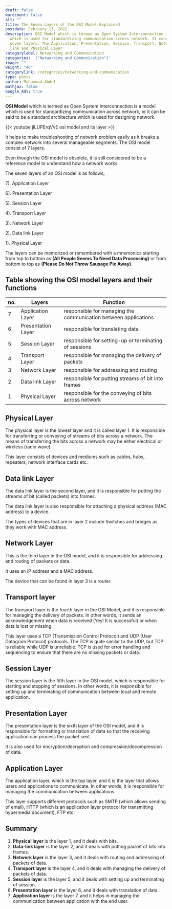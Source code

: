 ```yaml
---
draft: false
wordcount: false
alt: ""
title: The Seven Layers of the OSI Model Explained
postdate: February 13, 2022
description: OSI Model which is termed as Open System Interconnection is a model
  which is used for standardizing communication across network. It consist of
  seven layers. The Application, Presentation, Session, Transport, Network, Data
  link and Physical Layer
categorylabel: Networking and Communication
categories: '["Networking and Communication"]'
image: ""
weight: "40"
categorylink: /categories/networking-and-communication
type: posts
author: Mohammad Abdul
mathjax: false
Google_Ads: true
---
```

**OSI Model** which is termed as Open System Interconnection is a model which is used for standardizing communication across network, or it can be said to be a standard architecture which is used for designing network.

{{< youtube jlLUPErqVvE osi model and its layer >}}

It helps to make troubleshooting of network problem easily as it breaks a complex network into several manageable segments. The OSI model consist of 7 layers.

Even though the OSI model is obsolete, it is still considered to be a reference model to understand how a network works.

The seven layers of an OSI model is as follows;

7). Application Layer

6). Presentation Layer

5). Session Layer

4). Transport Layer

3). Network Layer

2). Data link Layer

1). Physical Layer

The layers can be memorized or remembered with a mnemonics starting from top to bottom as **(All People Seems To Need Data Processing)** or from bottom to top as **(Please Do Not Throw Sausage Pie Away)**.

## Table showing the OSI model layers and their functions

| no. | Layers             | Function                                                        |
| --- | ------------------ | --------------------------------------------------------------- |
| 7   | Application Layer  | responsible for managing the communication between applications |
| 6   | Presentation Layer | responsible for translating data                                |
| 5   | Session Layer      | responsible for setting-up or terminating of sessions           |
| 4   | Transport Layer    | responsible for managing the delivery of packets                |
| 3   | Network Layer      | responsible for addressing and routing                          |
| 2   | Data link Layer    | responsible for putting streams of bit into frames              |
| 1   | Physical Layer     | responsible for the conveying of bits across network            |

## Physical Layer

The physical layer is the lowest layer and it is called layer 1. It is responsible for transferring or conveying of streams of bits across a network. The means of transferring the bits across a network may be either electrical or wireless (radio wave).

This layer consists of devices and mediums such as cables, hubs, repeaters, network interface cards etc.

## Data link Layer

The data link layer is the second layer, and it is responsible for putting the streams of bit (called packets) into frames.

The data link layer is also responsible for attaching a physical address (MAC address) to a device.

The types of devices that are in layer 2 include
Switches and bridges as they work with MAC address.

## Network Layer

This is the third layer in the OSI model, and it is responsible for addressing and routing of packets or data.

It uses an IP address and a MAC address.

The device that can be found in layer 3 is a router.

## Transport layer

The transport layer is the fourth layer in the OSI Model, and it is responsible for managing the delivery of packets. In other words, it sends an acknowledgement when data is received (Yey! It is successful) or when data is lost or missing.

This layer uses a TCP (Transmission Control Protocol) and UDP (User Datagram Protocol) protocols. The TCP is quite similar to the UDP, but TCP is reliable while UDP is unreliable. TCP is used for error handling and sequencing to ensure that there are no missing packets or data.

## Session Layer

The session layer is the fifth layer in the OSI model, which is responsible for starting and stopping of sessions. In other words, it is responsible for setting up and terminating of communication between local and remote application.

## Presentation Layer

The presentation layer is the sixth layer of the OSI model, and it is responsible for formatting or translation of data so that the receiving application can process the packet sent.

It is also used for encryption/decryption and compression/decompression of data.

## Application Layer

The application layer, which is the top layer, and it is the layer that allows users and applications to communicate. In other words, it is responsible for managing the communication between applications.

This layer supports different protocols such as SMTP (which allows sending of email), HTTP (which is an application layer protocol for transmitting hypermedia document), FTP etc.

## Summary

1. **Physical layer** is the layer 1, and it deals with bits.
2. **Data-link layer** is the layer 2, and it deals with putting packet of bits into frames.
3. **Network layer** is the layer 3, and it deals with routing and addressing of packets of data.
4. **Transport layer** is the layer 4, and it deals with managing the delivery of packets of data.
5. **Session layer** is the layer 5, and it deals with setting up and terminating of session.
6. **Presentation layer** is the layer 6, and it deals with translation of data.
7. **Application layer** is the layer 7, and it helps in managing the communication between application with the end user.